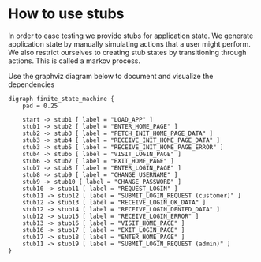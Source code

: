 # How to use stubs

In order to ease testing we provide stubs for application state. We generate
application state by manually simulating actions that a user might perform.
We also restrict ourselves to creating stub states by transitioning 
through actions. This is called a markov process.

Use the graphviz diagram below to document and visualize the dependencies

```graphviz
digraph finite_state_machine {
    pad = 0.25

    start -> stub1 [ label = "LOAD_APP" ]
    stub1 -> stub2 [ label = "ENTER_HOME_PAGE" ]
    stub2 -> stub3 [ label = "FETCH_INIT_HOME_PAGE_DATA" ]
    stub3 -> stub4 [ label = "RECEIVE_INIT_HOME_PAGE_DATA" ]
    stub3 -> stub5 [ label = "RECEIVE_INIT_HOME_PAGE_ERROR" ]
    stub4 -> stub6 [ label = "VISIT_LOGIN_PAGE" ]
    stub6 -> stub7 [ label = "EXIT_HOME_PAGE" ]
    stub7 -> stub8 [ label = "ENTER_LOGIN_PAGE" ]
    stub8 -> stub9 [ label = "CHANGE_USERNAME" ]
    stub9 -> stub10 [ label = "CHANGE_PASSWORD" ]
    stub10 -> stub11 [ label = "REQUEST_LOGIN" ]
    stub11 -> stub12 [ label = "SUBMIT_LOGIN_REQUEST (customer)" ]
    stub12 -> stub13 [ label = "RECEIVE_LOGIN_OK_DATA" ]
    stub12 -> stub14 [ label = "RECEIVE_LOGIN_DENIED_DATA" ]
    stub12 -> stub15 [ label = "RECEIVE_LOGIN_ERROR" ]
    stub13 -> stub16 [ label = "VISIT_HOME_PAGE" ]
    stub16 -> stub17 [ label = "EXIT_LOGIN_PAGE" ]
    stub17 -> stub18 [ label = "ENTER_HOME_PAGE" ]
    stub11 -> stub19 [ label = "SUBMIT_LOGIN_REQUEST (admin)" ]
}
```